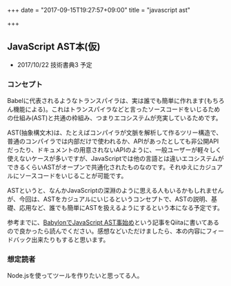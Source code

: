 +++
date = "2017-09-15T19:27:57+09:00"
title = "javascript ast"

+++

## JavaScript AST本(仮)

* 2017/10/22 技術書典3 予定

### コンセプト

Babelに代表されるようなトランスパイラは、実は誰でも簡単に作れます(もちろん機能による)。これはトランスパイラなどと言ったソースコードをいじるための仕組み(AST)と共通の枠組み、つまりエコシステムが充実しているためです。

AST(抽象構文木)は、たとえばコンパイラが文脈を解析して作るツリー構造で、普通のコンパイラでは内部だけで使われるか、APIがあったとしても非公開APIだったり、ドキュメントの用意されないAPIのように、一般ユーザーが軽々しく使えないケースが多いですが、JavaScriptでは他の言語とは違いエコシステムができるくらいASTがオープンで共通化されたものなのです。それゆえにカジュアルにソースコードをいじることが可能です。

ASTというと、なんかJavaScriptの深淵のように思える人もいるかもしれませんが、今回は、ASTをカジュアルにいじるというコンセプトで、ASTの説明、基礎、応用など、誰でも簡単にASTを扱えるようにするという本になる予定です。

参考までに、[BabylonでJavaScript AST事始め](http://qiita.com/erukiti/items/c7bd70758b86fe7956b1)という記事をQiitaに書いてあるので良かったら読んでください。感想などいただけましたら、本の内容にフィードバック出来たりもすると思います。

### 想定読者

Node.jsを使ってツールを作りたいと思ってる人。
